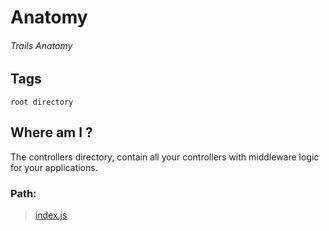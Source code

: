 # Anatomy
###### Trails Anatomy

## Tags
```root directory```

## Where am I ?

The controllers directory, contain all your controllers with middleware logic for your applications. 

### Path:

> [index.js](../../../index.md)
